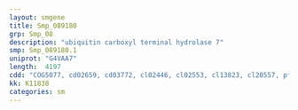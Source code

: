 ```yaml
---
layout: smgene
title: Smp_089180
grp: Smp_08
description: "ubiquitin carboxyl terminal hydrolase 7"
smp: Smp_089180.1
uniprot: "G4VAA7"
length:  4197
cdd: "COG5077, cd02659, cd03772, cl02446, cl02553, cl13823, cl20557, pfam00443, pfam00917, pfam12436, pfam14533, smart00061"
kk: K11838
categories: sm
---
```

